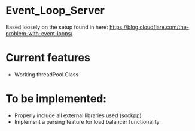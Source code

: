 # Event_Loop_Server

Based loosely on the setup found in here:
https://blog.cloudflare.com/the-problem-with-event-loops/

# Current features
  - Working threadPool Class
 
# To be implemented:
  - Properly include all external libraries used (sockpp)
  - Implement a parsing feature for load balancer functionality
